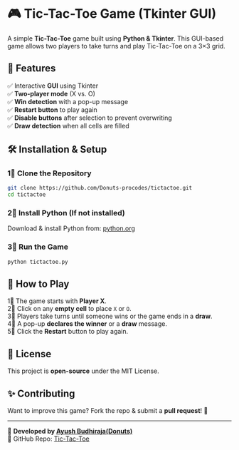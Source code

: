 # 🎮 Tic-Tac-Toe Game (Tkinter GUI)

A simple **Tic-Tac-Toe** game built using **Python & Tkinter**. This GUI-based game allows two players to take turns and play Tic-Tac-Toe on a 3×3 grid.

## 📌 Features
✅ Interactive **GUI** using Tkinter  
✅ **Two-player mode** (X vs. O)  
✅ **Win detection** with a pop-up message  
✅ **Restart button** to play again  
✅ **Disable buttons** after selection to prevent overwriting  
✅ **Draw detection** when all cells are filled  

 
## 🛠️ Installation & Setup
### **1⃣ Clone the Repository**
```bash
git clone https://github.com/Donuts-procodes/tictactoe.git
cd tictactoe
```

### **2⃣ Install Python (If not installed)**
Download & install Python from: [python.org](https://www.python.org/downloads/)

### **3⃣ Run the Game**
```bash
python tictactoe.py
```

## 🎯 How to Play
1⃣ The game starts with **Player X**.  
2⃣ Click on any **empty cell** to place `X` or `O`.  
3⃣ Players take turns until someone wins or the game ends in a **draw**.  
4⃣ A pop-up **declares the winner** or a **draw** message.  
5⃣ Click the **Restart** button to play again.

## 🍼 License
This project is **open-source** under the MIT License.  

## ✨ Contributing
Want to improve this game? Fork the repo & submit a **pull request**! 🚀  

---
💙 **Developed by [Ayush Budhiraja(Donuts)](https://github.com/Donuts-procodes)**  
🔗 GitHub Repo: [Tic-Tac-Toe](https://github.com/Donuts-procodes/tictactoe)


